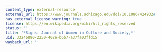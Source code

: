 ```yaml
---
content_type: external-resource
external_url: https://www.journals.uchicago.edu/doi/10.1086/424932#
has_external_license_warning: true
license: https://en.wikipedia.org/wiki/All_rights_reserved
status: ''
title: '*Signs: Journal of Women in Culture and Society,*'
uid: 33246890-2250-402e-b6b7-a37fa03ffd15
wayback_url: ''
---
```

